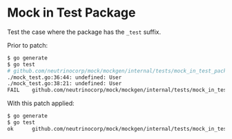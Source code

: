 # Mock in Test Package

Test the case where the package has the `_test` suffix.

Prior to patch:

```bash
$ go generate
$ go test
# github.com/neutrinocorp/mock/mockgen/internal/tests/mock_in_test_package_test [github.com/neutrinocorp/mock/mockgen/internal/tests/mock_in_test_package.test]
./mock_test.go:36:44: undefined: User
./mock_test.go:38:21: undefined: User
FAIL    github.com/neutrinocorp/mock/mockgen/internal/tests/mock_in_test_package [build failed]
```

With this patch applied:

```bash
$ go generate
$ go test
ok      github.com/neutrinocorp/mock/mockgen/internal/tests/mock_in_test_package  0.031s
```
